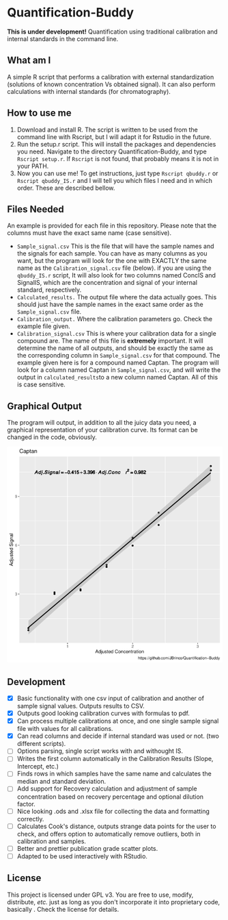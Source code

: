 # Quantification-Buddy

__This is under development!__
Quantification using traditional calibration and internal standards in the command line.

## What am I

A simple R script that performs a calibration with external standardization (solutions of known concentration Vs obtained signal). It can also perform calculations with internal standards (for chromatography).

## How to use me

1. Download and install R. The script is written to be used from the command line with Rscript, but I will adapt it for Rstudio in the future.
2. Run the setup.r script. This will install the packages and dependencies you need. Navigate to the directory Quantification-Buddy, and type `Rscript setup.r`. If `Rscript` is not found, that probably means it is not in your PATH.
3. Now you can use me! To get instructions, just type `Rscript qbuddy.r` or `Rscript qbuddy_IS.r` and I will tell you which files I need and in which order. These are described bellow.

## Files Needed

An example is provided for each file in this repository. Please note that the columns must have the exact same name (case sensitive).

- `Sample_signal.csv` This is the file that will have the sample names and the signals for each sample. You can have as many columns as you want, but the program will look for the one with EXACTLY the same name as the `Calibration_signal.csv` file (below). if you are using the `qbuddy_IS.r` script, It will also look for two columns named ConcIS and SignalIS, which are the concentration and signal of your internal standard, respectively.
- `Calculated_results.` The output file where the data actually goes. This should just have the sample names in the exact same order as the `Sample_signal.csv` file.
- `Calibration_output.` Where the calibration parameters go. Check the example file given.
- `Calibration_signal.csv` This is where your calibration data for a single compound are. The name of this file is __extremely__ important. It will determine the name of all outputs, and should be exactly the same as the corresponding column in `Sample_signal.csv` for that compound. The example given here is for a compound named Captan. The program will look for a column named Captan in `Sample_signal.csv`, and will write the output in `calculated_results`to a new column named Captan. All of this is case sensitive.

## Graphical Output

The program will output, in addition to all the juicy data you need, a graphical representation of your calibration curve. Its format can be changed in the code, obviously.

![Image of calibration curve for Captan](Captan.png)

## Development

- [x] Basic functionality with one csv input of calibration and another of sample signal values. Outputs results to CSV.
- [x] Outputs good looking calibration curves with formulas to pdf.
- [x] Can process multiple calibrations at once, and one single sample signal file with values for all calibrations.
- [x] Can read columns and decide if internal standard was used or not. (two different scripts).
- [ ] Options parsing, single script works with and withought IS.
- [ ] Writes the first column automatically in the Calibration Results (Slope, Intercept, etc.)
- [ ] Finds rows in which samples have the same name and calculates the median and standard deviation.
- [ ] Add support for Recovery calculation and adjustment of sample concentration based on recovery percentage and optional dilution factor.
- [ ] Nice looking .ods and .xlsx file for collecting the data and formatting correctly.
- [ ] Calculates Cook's distance, outputs strange data points for the user to check, and offers option to automatically remove outliers, both in calibration and samples.
- [ ] Better and prettier publication grade scatter plots.
- [ ] Adapted to be used interactively with RStudio.

## License

This project is licensed under GPL v3. You are free to use, modify, distribute, _etc._ just as long as you don't incorporate it into proprietary code, basically . Check the license for details.
